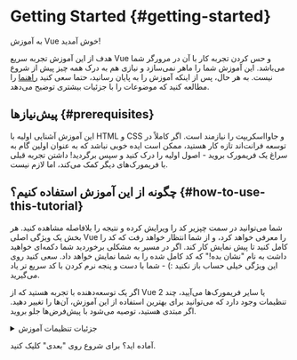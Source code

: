 # Getting Started {#getting-started}

به آموزش Vue خوش آمدید!

هدف از این آموزش تجربه سریع Vue و حس کردن تجربه کار با آن در مرورگر شما می‌باشد. این آموزش شما را ماهر نمی‌سازد و نیازی هم به درک همه چیز پیش از شروع نیست. به هر حال، پس از اینکه آموزش را به پایان رسانید، حتما سعی کنید <a target="_blank" href="/guide/introduction.html">راهنما</a> را مطالعه کنید که موضوعات را با جزئیات بیشتری توضیح می‌دهد.

## پیش‌نیازها {#prerequisites}

این آموزش آشنایی اولیه با HTML و CSS و جاوااسکریپت را نیازمند است. اگر کاملاً در توسعه فرانت‌اند تازه کار هستید، ممکن است ایده خوبی نباشد که به‌ عنوان اولین گام به سراغ یک فریمورک بروید - اصول اولیه را درک کنید و سپس برگردید! داشتن تجربه قبلی با فریمورک‌های دیگر کمک می‌کند، اما لازم نیست.

## چگونه از این آموزش استفاده کنیم؟ {#how-to-use-this-tutorial}

شما می‌توانید <span class="wide">در سمت چپ</span><span class="narrow">زیر</span> کد را ویرایش کرده و نتیجه را بلافاصله مشاهده کنید. هر بخش یک ویژگی اصلی Vue را معرفی خواهد کرد، و از شما انتظار خواهد رفت که کد را کامل کنید تا پیش نمایش کار کند. اگر در مسیر به مشکلی برخوردید شما دکمه‌ای خواهید داشت به نام "نشان بده!" که کد کامل شده را به شما نمایش خواهد داد. سعی کنید روی این ویژگی خیلی حساب باز نکنید :) - شما با دست و پنجه نرم کردن با کد سریع تر یاد می‌گیرید.

اگر یک توسعه‌دهنده با تجربه هستید که از Vue 2 یا سایر فریمورک‌ها می‌آیید، چند تنظیمات وجود دارد که می‌توانید برای بهترین استفاده از این آموزش، آن‌ها را تغییر دهید. اگر مبتدی هستید، توصیه می‌شود با پیش‌فرض‌ها جلو بروید.

<details>
<summary>جزئیات تنظیمات آموزش</summary>

- Vue دو نوع رابط برنامه‌نویسی ارائه می‌دهد: Options API و Composition API. این آموزش برای هر دو طراحی شده است - شما می‌توانید سبک ترجیحی خود را با استفاده از کلیدهای اولویت API در بالا انتخاب کنید. <a target="_blank" href="/guide/introduction.html#api-styles">درباره سبک‌های API بیشتر بیاموزید</a>.

- همچنین می‌توانید بین حالت SFC یا حالت HTML جابجا شوید. حالت اول نمونه‌های کد را در قالب <a target="_blank" href="/guide/introduction.html#single-file-components">کامپوننت‌های تک فایلی (SFC)</a> نمایش می‌دهد، که بیشتر توسعه‌دهندگان وقتی از Vue با build step استفاده می‌کنند، از آن بهره می‌برند. حالت HTML نمونه‌های استفاده از Vue بدون build step را نشان می‌دهد.

<div class="html">

:::tip نکته
اگر قصد استفاده از حالت HTML بدون مرحله بیلد در برنامه‌های خودتان را دارید، مطمئن شوید که importها را به این شکل تغییر می‌دهید:

```js
import { ... } from 'vue/dist/vue.esm-bundler.js'
```

درون اسکریپت‌هایتان یا ابزار بیلد خود را برای حل مسئله، `vue` را مطابق با آن تنظیم می‌کنید. تنظیمات نمونه برای [Vite](https://vitejs.dev/):

```js
// vite.config.js
export default {
  resolve: {
    alias: {
      vue: 'vue/dist/vue.esm-bundler.js'
    }
  }
}
```

برای اطلاعات بیشتر به [بخش مربوطه در راهنمای ابزارها](/guide/scaling-up/tooling.html#note-on-in-browser-template-compilation) مراجعه کنید.
:::

</div>

</details>

آماده اید؟ برای شروع روی "بعدی" کلیک کنید.
